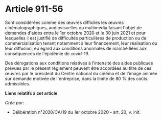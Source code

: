 # Article 911-56

Sont considérées comme des œuvres difficiles les œuvres cinématographiques, audiovisuelles ou multimédia faisant l'objet de
demandes d'aides entre le 1er octobre 2020 et le 30 juin 2021 et pour lesquelles il est justifié de difficultés particulières
de production ou de commercialisation tenant notamment à leur financement, leur réalisation ou leur diffusion, eu égard aux
conditions anormales de marché liées aux conséquences de l'épidémie de covid-19.

Des dérogations aux conditions relatives à l'intensité des aides publiques prévues par le présent règlement peuvent être
accordées au titre de ces œuvres par le président du Centre national du cinéma et de l'image animée sur demande motivée de
l'entreprise, dans la limite de 80 % des coûts admissibles.

**Liens relatifs à cet article**

_Créé par_:

  - Délibération n°2020/CA/19 du 1er octobre 2020 - art. 20, v. init.
